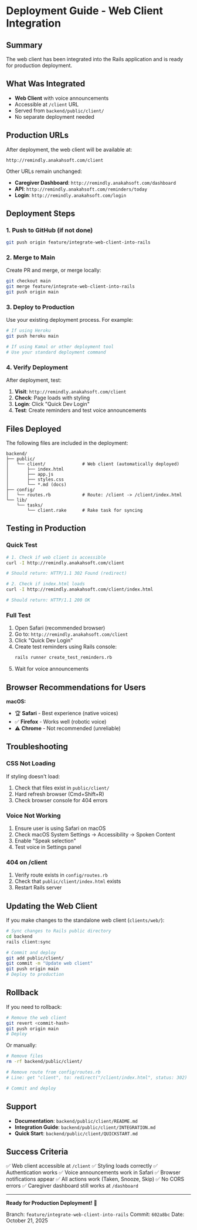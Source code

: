 # Deployment Guide - Web Client Integration

## Summary

The web client has been integrated into the Rails application and is ready for production deployment.

## What Was Integrated

- **Web Client** with voice announcements
- Accessible at `/client` URL
- Served from `backend/public/client/`
- No separate deployment needed

## Production URLs

After deployment, the web client will be available at:

```
http://remindly.anakahsoft.com/client
```

Other URLs remain unchanged:
- **Caregiver Dashboard**: `http://remindly.anakahsoft.com/dashboard`
- **API**: `http://remindly.anakahsoft.com/reminders/today`
- **Login**: `http://remindly.anakahsoft.com/login`

## Deployment Steps

### 1. Push to GitHub (if not done)

```bash
git push origin feature/integrate-web-client-into-rails
```

### 2. Merge to Main

Create PR and merge, or merge locally:

```bash
git checkout main
git merge feature/integrate-web-client-into-rails
git push origin main
```

### 3. Deploy to Production

Use your existing deployment process. For example:

```bash
# If using Heroku
git push heroku main

# If using Kamal or other deployment tool
# Use your standard deployment command
```

### 4. Verify Deployment

After deployment, test:

1. **Visit**: `http://remindly.anakahsoft.com/client`
2. **Check**: Page loads with styling
3. **Login**: Click "Quick Dev Login"
4. **Test**: Create reminders and test voice announcements

## Files Deployed

The following files are included in the deployment:

```
backend/
├── public/
│   └── client/              # Web client (automatically deployed)
│       ├── index.html
│       ├── app.js
│       ├── styles.css
│       └── *.md (docs)
├── config/
│   └── routes.rb            # Route: /client -> /client/index.html
└── lib/
    └── tasks/
        └── client.rake      # Rake task for syncing
```

## Testing in Production

### Quick Test

```bash
# 1. Check if web client is accessible
curl -I http://remindly.anakahsoft.com/client

# Should return: HTTP/1.1 302 Found (redirect)

# 2. Check if index.html loads
curl -I http://remindly.anakahsoft.com/client/index.html

# Should return: HTTP/1.1 200 OK
```

### Full Test

1. Open Safari (recommended browser)
2. Go to: `http://remindly.anakahsoft.com/client`
3. Click "Quick Dev Login"
4. Create test reminders using Rails console:
   ```bash
   rails runner create_test_reminders.rb
   ```
5. Wait for voice announcements

## Browser Recommendations for Users

**macOS:**
- 🏆 **Safari** - Best experience (native voices)
- ✅ **Firefox** - Works well (robotic voice)
- ⚠️ **Chrome** - Not recommended (unreliable)

## Troubleshooting

### CSS Not Loading

If styling doesn't load:
1. Check that files exist in `public/client/`
2. Hard refresh browser (Cmd+Shift+R)
3. Check browser console for 404 errors

### Voice Not Working

1. Ensure user is using Safari on macOS
2. Check macOS System Settings → Accessibility → Spoken Content
3. Enable "Speak selection"
4. Test voice in Settings panel

### 404 on /client

1. Verify route exists in `config/routes.rb`
2. Check that `public/client/index.html` exists
3. Restart Rails server

## Updating the Web Client

If you make changes to the standalone web client (`clients/web/`):

```bash
# Sync changes to Rails public directory
cd backend
rails client:sync

# Commit and deploy
git add public/client/
git commit -m "Update web client"
git push origin main
# Deploy to production
```

## Rollback

If you need to rollback:

```bash
# Remove the web client
git revert <commit-hash>
git push origin main
# Deploy
```

Or manually:
```bash
# Remove files
rm -rf backend/public/client/

# Remove route from config/routes.rb
# Line: get "client", to: redirect("/client/index.html", status: 302)

# Commit and deploy
```

## Support

- **Documentation**: `backend/public/client/README.md`
- **Integration Guide**: `backend/public/client/INTEGRATION.md`
- **Quick Start**: `backend/public/client/QUICKSTART.md`

## Success Criteria

✅ Web client accessible at `/client`
✅ Styling loads correctly
✅ Authentication works
✅ Voice announcements work in Safari
✅ Browser notifications appear
✅ All actions work (Taken, Snooze, Skip)
✅ No CORS errors
✅ Caregiver dashboard still works at `/dashboard`

---

**Ready for Production Deployment!** 🚀

Branch: `feature/integrate-web-client-into-rails`
Commit: `602a8bc`
Date: October 21, 2025
